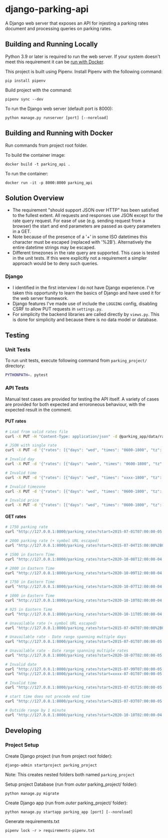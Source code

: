 # django-parking-api
A Django web server that exposes an API for injesting a parking rates document and processing queries on parking rates.


## Building and Running Locally
Python 3.9 or later is required to run the web server.  If your system doesn't meet this requirement it can be [run with Docker](#Building-and-Running-with-Docker).

This project is built using Pipenv.  Install Pipenv with the following command:
```
pip install pipenv
```

Build project with the command:
```
pipenv sync --dev
```

To run the Django web server (default port is 8000):
```
python manage.py runserver [port] [--noreload]
```


## Building and Running with Docker
Run commands from project root folder.

To build the container image:
```
docker build -t parking_api .
```

To run the container:
```
docker run -it -p 8000:8000 parking_api
```


## Solution Overview
* The requirement "should support JSON over HTTP" has been satisfied to the fullest extent.  All requests and responses use JSON except for the rate query request.  For ease of use (e.g. sending request from a browser) the start and end parameters are passed as query parameters in a GET.
* Note because of the presence of a '+' in some ISO datetimes this character must be escaped (replaced with '%2B').  Alternatively the entire datetime strings may be escaped.
* Different timezones in the rate query are supported.  This case is tested in the unit tests.  If this were explicitly not a requirement a simpler approach would be to deny such queries.
### Django
* I identified in the first interview I do not have Django experience.  I've taken this opportunity to learn the basics of Django and have used it for the web server framework.
* Django features I've made use of include the `LOGGING` config, disabling CSRF to allow PUT requests in `settings.py`.
* For simplicity the backend libraries are called directly by `views.py`.  This is done for simplicity and because there is no data model or database.


## Testing

### Unit Tests
To run unit tests, execute following command from `parking_project/` directory:
```bash
PYTHONPATH=. pytest
```

### API Tests
Manual test cases are provided for testing the API itself.  A variety of cases are provided for both expected and erroroneous behaviour, with the expected result in the comment.

#### PUT rates
```bash
# Load from valid rates file
curl -X PUT -H "Content-Type: application/json" -d @parking_app/data/rates.json  "http://127.0.0.1:8000/parking_rates"

# JSON with single rate
curl -X PUT -d '{"rates": [{"days": "wed", "times": "0600-1800", "tz": "America/Chicago", "price": 1750}]}'  "http://127.0.0.1:8000/parking_rates"

# Invalid day
curl -X PUT -d '{"rates": [{"days": "wedn", "times": "0600-1800", "tz": "America/Chicago", "price": 1750}]}'  "http://127.0.0.1:8000/parking_rates"

# Invalid time
curl -X PUT -d '{"rates": [{"days": "wed", "times": "xxxx-1800", "tz": "America/Chicago", "price": 1750}]}'  "http://127.0.0.1:8000/parking_rates"

# Invalid timezone
curl -X PUT -d '{"rates": [{"days": "wed", "times": "0600-1800", "tz": "America/Scranton", "price": 1750}]}'  "http://127.0.0.1:8000/parking_rates"

# Invalid price
curl -X PUT -d '{"rates": [{"days": "wed", "times": "0600-1800", "tz": "America/Chicago", "price": -1750}]}'  "http://127.0.0.1:8000/parking_rates"
```

#### GET rates
```bash
# 1750 parking rate
curl "http://127.0.0.1:8000/parking_rates?start=2015-07-01T07:00:00-05:00&end=2015-07-01T12:00:00-05:00"

# 2000 parking rate (+ symbol URL escaped)
curl "http://127.0.0.1:8000/parking_rates?start=2015-07-04T15:00:00%2B00:00&end=2015-07-04T20:00:00%2B00:00"

# 1500 in Eastern Time
curl "http://127.0.0.1:8000/parking_rates?start=2020-10-08T12:00:00-04:00&end=2020-10-08T18:00:00-04:00"

# 2000 in Eastern Time
curl "http://127.0.0.1:8000/parking_rates?start=2020-10-09T12:00:00-04:00&end=2020-10-09T18:00:00-04:00"

# 1750 in Eastern Time
curl "http://127.0.0.1:8000/parking_rates?start=2020-10-07T12:00:00-04:00&end=2020-10-07T18:00:00-04:00"

# 1000 in Eastern Time
curl "http://127.0.0.1:8000/parking_rates?start=2020-10-10T02:00:00-04:00&end=2020-10-10T06:00:00-04:00"

# 925 in Eastern Time
curl "http://127.0.0.1:8000/parking_rates?start=2020-10-11T05:00:00-04:00&end=2020-10-11T07:00:00-04:00"

# Unavailable rate (+ symbol URL escaped)
curl "http://127.0.0.1:8000/parking_rates?start=2015-07-04T07:00:00%2B05:00&end=2015-07-04T20:00:00%2B05:00"

# Unavailable rate - Date range spanning multiple days
curl "http://127.0.0.1:8000/parking_rates?start=2015-07-01T07:00:00-05:00&end=2015-07-02T12:00:00-05:00"

# Unavailable rate - Date range spanning multiple rates
curl "http://127.0.0.1:8000/parking_rates?start=2020-10-07T02:00:00-05:00&end=2020-10-07T18:00:00-05:00"

# Invalid date
curl "http://127.0.0.1:8000/parking_rates?start=2015-07-99T07:00:00-05:00&end=2015-07-01T12:00:00-05:00"
curl "http://127.0.0.1:8000/parking_rates?start=xxxx-07-01T07:00:00-05:00&end=2015-07-01T12:00:00-05:00"

# Invalid time
curl "http://127.0.0.1:8000/parking_rates?start=2015-07-01T25:00:00-05:00&end=2015-07-01T12:00:00-05:00"

# start time does not precede end time
curl "http://127.0.0.1:8000/parking_rates?start=2015-07-03T07:00:00-05:00&end=2015-07-02T12:00:00-05:00"

# Outside range by 1 minute
curl "http://127.0.0.1:8000/parking_rates?start=2020-10-10T02:00:00-04:00&end=2020-10-10T06:01:00-04:00"
```


## Developing
### Project Setup
Create Django project (run from project root folder):
```
django-admin startproject parking_project
```
Note: This creates nested folders both named `parking_project`

Setup project Database (run from _outer_ parking_project/ folder):
```
python manage.py migrate
```

Create Django app (run from _outer_ parking_project/ folder):
```
python manage.py startapp parking_app [port] [--noreload]
```

Generate requirements.txt
```
pipenv lock -r > requirements-pipenv.txt
```

